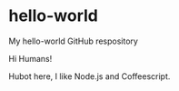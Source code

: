 # hello-world
My hello-world GitHub respository

Hi Humans!

Hubot here, I like Node.js and Coffeescript.
